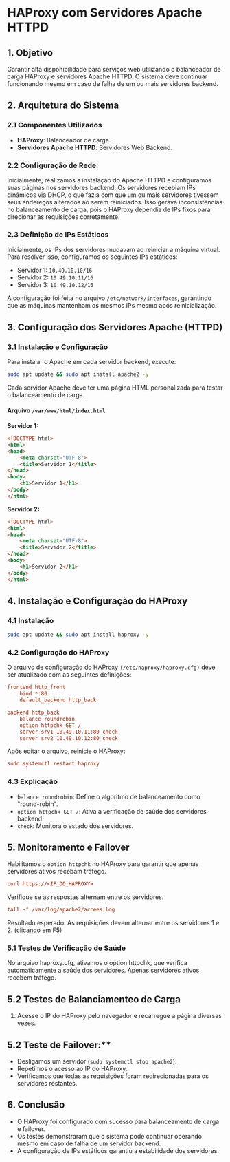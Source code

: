 # HAProxy com Servidores Apache HTTPD

## 1. Objetivo
Garantir alta disponibilidade para serviços web utilizando o balanceador de carga HAProxy e servidores Apache HTTPD. O sistema deve continuar funcionando mesmo em caso de falha de um ou mais servidores backend.

## 2. Arquitetura do Sistema

### 2.1 Componentes Utilizados
- **HAProxy**: Balanceador de carga.
- **Servidores Apache HTTPD**: Servidores Web Backend.

### 2.2 Configuração de Rede
Inicialmente, realizamos a instalação do Apache HTTPD e configuramos suas páginas nos servidores backend.
Os servidores recebiam IPs dinâmicos via DHCP, o que fazia com que um ou mais servidores tivessem seus endereços alterados ao serem reiniciados. Isso gerava inconsistências no balanceamento de carga, pois o HAProxy dependia de IPs fixos para direcionar as requisições corretamente.

### 2.3 Definição de IPs Estáticos
Inicialmente, os IPs dos servidores mudavam ao reiniciar a máquina virtual. Para resolver isso, configuramos os seguintes IPs estáticos:
- Servidor 1: `10.49.10.10/16`
- Servidor 2: `10.49.10.11/16`
- Servidor 3: `10.49.10.12/16`

A configuração foi feita no arquivo `/etc/network/interfaces`, garantindo que as máquinas mantenham os mesmos IPs mesmo após reinicialização.

## 3. Configuração dos Servidores Apache (HTTPD)

### 3.1 Instalação e Configuração
Para instalar o Apache em cada servidor backend, execute:

```bash
sudo apt update && sudo apt install apache2 -y
```
Cada servidor Apache deve ter uma página HTML personalizada para testar o balanceamento de carga.

#### **Arquivo `/var/www/html/index.html`**

**Servidor 1:**
```html
<!DOCTYPE html>
<html>
<head>
    <meta charset="UTF-8">
    <title>Servidor 1</title>
</head>
<body>
    <h1>Servidor 1</h1>
</body>
</html>
```

**Servidor 2:**
```html
<!DOCTYPE html>
<html>
<head>
    <meta charset="UTF-8">
    <title>Servidor 2</title>
</head>
<body>
    <h1>Servidor 2</h1>
</body>
</html>
```

## 4. Instalação e Configuração do HAProxy

### 4.1 Instalação
```bash
sudo apt update && sudo apt install haproxy -y
```

### 4.2 Configuração do HAProxy
O arquivo de configuração do HAProxy `(/etc/haproxy/haproxy.cfg)` deve ser atualizado com as seguintes definições:


```cfg
frontend http_front
    bind *:80
    default_backend http_back

backend http_back
    balance roundrobin
    option httpchk GET /
    server srv1 10.49.10.11:80 check
    server srv2 10.49.10.12:80 check
```
Após editar o arquivo, reinicie o HAProxy:

```cfg
sudo systemctl restart haproxy
```

### 4.3 Explicação
- `balance roundrobin`: Define o algoritmo de balanceamento como "round-robin".
- `option httpchk GET /`: Ativa a verificação de saúde dos servidores backend.
- `check`: Monitora o estado dos servidores.

## 5. Monitoramento e Failover
Habilitamos o `option httpchk` no HAProxy para garantir que apenas servidores ativos recebam tráfego.

```cfg
curl https://<IP_DO_HAPROXY>
```
Verifique se as respostas alternam entre os servidores.

```cfg
tall -f /var/log/apache2/accees.log
```
Resultado esperado: As requisições devem alternar entre os servidores 1 e 2. (clicando em F5)

### 5.1 Testes de Verificação de Saúde
No arquivo haproxy.cfg, ativamos o option httpchk, que verifica automaticamente a saúde dos servidores. Apenas servidores ativos recebem tráfego.

## 5.2 Testes de Balanciamenteo de Carga
1. Acesse o IP do HAProxy pelo navegador e recarregue a página diversas vezes.

## 5.2 Teste de Failover:**
   - Desligamos um servidor (`sudo systemctl stop apache2`).
   - Repetimos o acesso ao IP do HAProxy.
   - Verificamos que todas as requisições foram redirecionadas para os servidores restantes.

## 6. Conclusão
- O HAProxy foi configurado com sucesso para balanceamento de carga e failover.
- Os testes demonstraram que o sistema pode continuar operando mesmo em caso de falha de um servidor backend.
- A configuração de IPs estáticos garantiu a estabilidade dos servidores.

